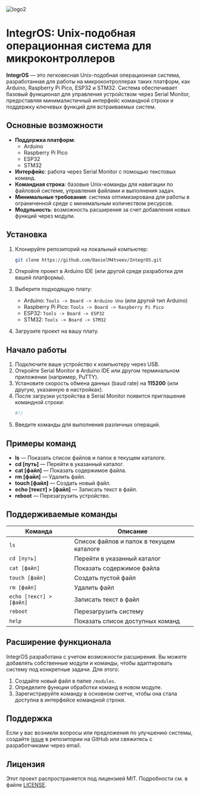 ![logo2](https://github.com/user-attachments/assets/e07cfb90-7558-44ec-b8f7-3ef37a4831c6)
# IntegrOS: Unix-подобная операционная система для микроконтроллеров

**IntegrOS** — это легковесная Unix-подобная операционная система, разработанная для работы на микроконтроллерах таких платформ, как Arduino, Raspberry Pi Pico, ESP32 и STM32. Система обеспечивает базовый функционал для управления устройством через Serial Monitor, предоставляя минималистичный интерфейс командной строки и поддержку ключевых функций для встраиваемых систем.

## Основные возможности

- **Поддержка платформ**:
  - Arduino
  - Raspberry Pi Pico
  - ESP32
  - STM32
- **Интерфейс**: работа через Serial Monitor с помощью текстовых команд.
- **Командная строка**: базовые Unix-команды для навигации по файловой системе, управления файлами и выполнения задач.
- **Минимальные требования**: система оптимизирована для работы в ограниченной среде с минимальным количеством ресурсов.
- **Модульность**: возможность расширения за счет добавления новых функций через модули.

## Установка

1. Клонируйте репозиторий на локальный компьютер:
    ```bash
    git clone https://github.com/DanielM4tveev/IntegrOS.git
    ```

2. Откройте проект в Arduino IDE (или другой среде разработки для вашей платформы).

3. Выберите подходящую плату:
   - Arduino: `Tools -> Board -> Arduino Uno` (или другой тип Arduino)
   - Raspberry Pi Pico: `Tools -> Board -> Raspberry Pi Pico`
   - ESP32: `Tools -> Board -> ESP32`
   - STM32: `Tools -> Board -> STM32`

4. Загрузите проект на вашу плату.

## Начало работы

1. Подключите ваше устройство к компьютеру через USB.
2. Откройте Serial Monitor в Arduino IDE или другом терминальном приложении (например, PuTTY).
3. Установите скорость обмена данных (baud rate) на **115200** (или другую, указанную в настройках).
4. После загрузки устройства в Serial Monitor появится приглашение командной строки:
    ```bash
    #!/ 
    ```
5. Введите команды для выполнения различных операций.

## Примеры команд

- **ls** — Показать список файлов и папок в текущем каталоге.
- **cd [путь]** — Перейти в указанный каталог.
- **cat [файл]** — Показать содержимое файла.
- **rm [файл]** — Удалить файл.
- **touch [файл]** — Создать новый файл.
- **echo [текст] > [файл]** — Записать текст в файл.
- **reboot** — Перезагрузить устройство.

## Поддерживаемые команды

| Команда                  | Описание                                              |
|--------------------------|-------------------------------------------------------|
| `ls`                     | Список файлов и папок в текущем каталоге              |
| `cd [путь]`              | Перейти в указанный каталог                           |
| `cat [файл]`             | Показать содержимое файла                             |
| `touch [файл]`           | Создать пустой файл                                   |
| `rm [файл]`              | Удалить файл                                          |
| `echo [текст] > [файл]`  | Записать текст в файл                                 |
| `reboot`                 | Перезагрузить систему                                 |
| `help`                   | Показать список доступных команд                      |

## Расширение функционала

IntegrOS разработана с учетом возможности расширения. Вы можете добавлять собственные модули и команды, чтобы адаптировать систему под конкретные задачи. Для этого:

1. Создайте новый файл в папке `/modules`.
2. Определите функции обработки команд в новом модуле.
3. Зарегистрируйте команду в основном скетче, чтобы она стала доступна в интерфейсе командной строки.

## Поддержка

Если у вас возникли вопросы или предложения по улучшению системы, создайте [issue](https://github.com/DanielM4tveev/IntegrOS/issues) в репозитории на GitHub или свяжитесь с разработчиками через email.

## Лицензия

Этот проект распространяется под лицензией MIT. Подробности см. в файле [LICENSE](LICENSE).
